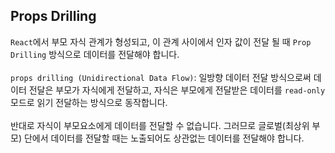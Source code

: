 ## Props Drilling

`React`에서 부모 자식 관계가 형성되고, 이 관계 사이에서 인자 값이 전달 될 때 `Prop Drilling` 방식으로 데이터를 전달해야 합니다.
<br /> <br />
`props drilling (Unidirectional Data Flow)`: 일방향 데이터 전달 방식으로써 데이터 전달은 부모가 자식에게 전달하고, 자식은 부모에게 전달받은 데이터를 `read-only` 모드로 읽기 전달하는 방식으로 동작합니다. <br /> <br />
반대로 자식이 부모요소에게 데이터를 전달할 수 없습니다. 그러므로 글로벌(최상위 부모) 단에서 데이터를 전달할 때는 노출되어도 상관없는 데이터를 전달해야 합니다.
